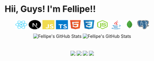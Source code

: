 <h1>Hii, Guys! I'm Fellipe!!</h1>

<div align="center">
  <img align="center" alt="Fellipe-React" height="30" width="40" src="https://raw.githubusercontent.com/devicons/devicon/master/icons/react/react-original.svg">
  <img align="center" alt="Fellipe-CSS" height="30" width="40" src="https://raw.githubusercontent.com/devicons/devicon/master/icons/nextjs/nextjs-original.svg">
  <img align="center" alt="Fellipe-Js" height="30" width="40" src="https://raw.githubusercontent.com/devicons/devicon/master/icons/javascript/javascript-plain.svg">
  <img align="center" alt="Fellipe-Ts" height="30" width="40" src="https://raw.githubusercontent.com/devicons/devicon/master/icons/typescript/typescript-plain.svg">
  <img align="center" alt="Fellipe-HTML" height="30" width="40" src="https://raw.githubusercontent.com/devicons/devicon/master/icons/html5/html5-original.svg">
  <img align="center" alt="Fellipe-CSS" height="30" width="40" src="https://raw.githubusercontent.com/devicons/devicon/master/icons/css3/css3-original.svg">
  <img align="center" alt="Fellipe-NODEJS" height="30" width="40" src="https://raw.githubusercontent.com/devicons/devicon/master/icons/nodejs/nodejs-original.svg">
  <img align="center" alt="Fellipe-JAVA" height="30" width="40" src="https://raw.githubusercontent.com/devicons/devicon/master/icons/java/java-original.svg">
  <img align="center" alt="Fellipe-MONGODB" height="30" width="40" src="https://raw.githubusercontent.com/devicons/devicon/master/icons/mongodb/mongodb-original.svg">
  <img align="center" alt="Fellipe-POSTGRESQL" height="30" width="40" src="https://raw.githubusercontent.com/devicons/devicon/master/icons/postgresql/postgresql-original.svg">
</div>

<p></p>

<div  align="center">
  <img width="59%" src="https://github-readme-stats.vercel.app/api?username=fellipe-araujo&hide=stars&show_icons=true&theme=nightowl&count_private=true&include_all_commits=true&border_color=A77DCB&disable_animations=false" alt="Fellipe's GitHub Stats" title="Fellipe's GitHub Stats" />

  <img width="37%" src="https://github-readme-stats.vercel.app/api/top-langs/?username=fellipe-araujo&layout=compact&theme=nightowl&langs_count=8&border_color=A77DCB" alt="Fellipe's GitHub Stats" title="Most Used Languages" />
</div>

<h1></h1>

<p align="center">
  <a href="https://instagram.com/_codemore" target="_blank"><img src="https://img.shields.io/badge/-Instagram-%23E4405F?style=for-the-badge&logo=instagram&logoColor=white" target="_blank"></a>
  <a href="https://www.linkedin.com/in/fellipearaujo" target="_blank"><img src="https://img.shields.io/badge/-LinkedIn-%230077B5?style=for-the-badge&logo=linkedin&logoColor=white" target="_blank"></a>
  <a href="mailto:fellipe.eng.soft@gmail.com"><img src="https://img.shields.io/badge/-fellipe.eng.soft@gmail.com-%23EA4635?style=for-the-badge&logo=gmail&logoColor=white" target="_blank"></a>
  <a href="https://discords.com/bio/p/codemore"><img src="https://img.shields.io/badge/-Discord-%237289DA?style=for-the-badge&logo=discord&logoColor=white" target="_blank"></a>
</p>

<!--

<div align="center">
  <img width="49%" src="https://github-readme-stats.vercel.app/api/pin/?username=fellipe-araujo&repo=Podcastr&theme=react&border_color=60D9FA" alt="Fellipe's GitHub Stats" />
  <img width="49%" src="https://github-readme-stats.vercel.app/api/pin/?username=fellipe-araujo&repo=Letmeask&theme=react&border_color=60D9FA" alt="Fellipe's GitHub Stats" />
  <img width="49%" src="https://github-readme-stats.vercel.app/api/pin/?username=fellipe-araujo&repo=Happy&theme=react&border_color=60D9FA" alt="Fellipe's GitHub Stats" />
  <img width="49%" src="https://github-readme-stats.vercel.app/api/pin/?username=fellipe-araujo&repo=Ecoleta&theme=react&border_color=60D9FA" alt="Fellipe's GitHub Stats" />
  <img width="49%" src="https://github-readme-stats.vercel.app/api/pin/?username=fellipe-araujo&repo=BigGameSurvey&theme=react&border_color=60D9FA" alt="Fellipe's GitHub Stats" />
  <img width="49%" src="https://github-readme-stats.vercel.app/api/pin/?username=fellipe-araujo&repo=Delivery&theme=react&border_color=60D9FA" alt="Fellipe's GitHub Stats" />
</div>

-->


<!--
**fellipe-araujo/fellipe-araujo** is a ✨ _special_ ✨ repository because its `README.md` (this file) appears on your GitHub profile.

Here are some ideas to get you started:

- 🔭 I’m currently working on ...
- 🌱 I’m currently learning ...
- 👯 I’m looking to collaborate on ...
- 🤔 I’m looking for help with ...
- 💬 Ask me about ...
- 📫 How to reach me: ...
- 😄 Pronouns: ...
- ⚡ Fun fact: ...
-->
